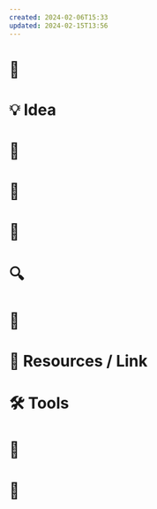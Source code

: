 ```yaml
---
created: 2024-02-06T15:33
updated: 2024-02-15T13:56
---
```

# 🎉

# 💡 Idea

# 🌟

# 📄

# 📸

# 🔍

# 🔎

# 🔗 Resources / Link

# 🛠️ Tools

# 🔔

# 📣